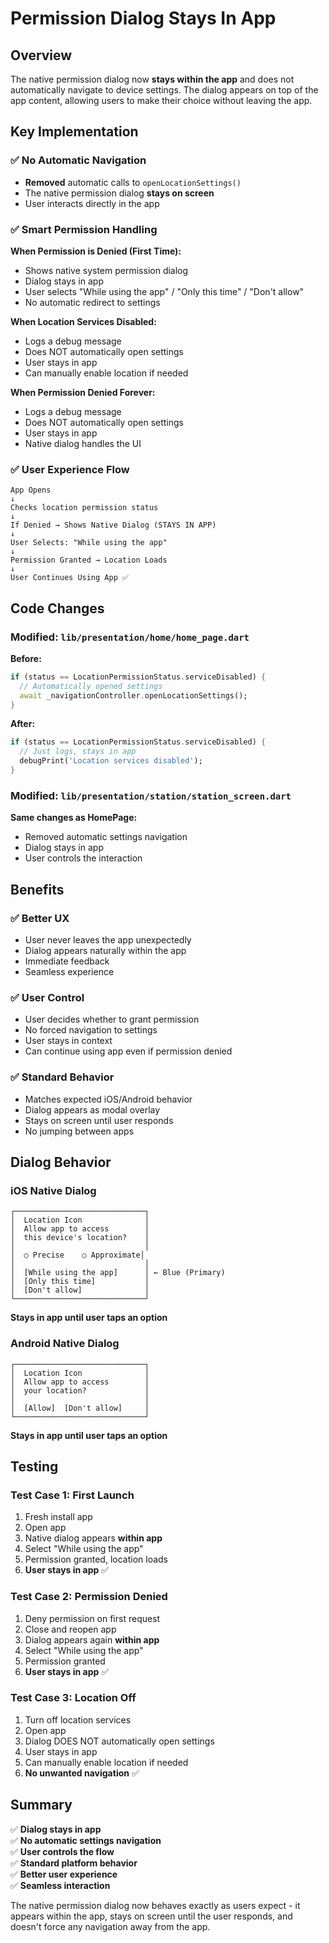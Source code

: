 # Permission Dialog Stays In App

## Overview
The native permission dialog now **stays within the app** and does not automatically navigate to device settings. The dialog appears on top of the app content, allowing users to make their choice without leaving the app.

## Key Implementation

### ✅ No Automatic Navigation
- **Removed** automatic calls to `openLocationSettings()`
- The native permission dialog **stays on screen**
- User interacts directly in the app

### ✅ Smart Permission Handling

**When Permission is Denied (First Time):**
- Shows native system permission dialog
- Dialog stays in app
- User selects "While using the app" / "Only this time" / "Don't allow"
- No automatic redirect to settings

**When Location Services Disabled:**
- Logs a debug message
- Does NOT automatically open settings
- User stays in app
- Can manually enable location if needed

**When Permission Denied Forever:**
- Logs a debug message  
- Does NOT automatically open settings
- User stays in app
- Native dialog handles the UI

### ✅ User Experience Flow

```
App Opens
↓
Checks location permission status
↓
If Denied → Shows Native Dialog (STAYS IN APP)
↓
User Selects: "While using the app"
↓
Permission Granted → Location Loads
↓
User Continues Using App ✅
```

## Code Changes

### Modified: `lib/presentation/home/home_page.dart`

**Before:**
```dart
if (status == LocationPermissionStatus.serviceDisabled) {
  // Automatically opened settings
  await _navigationController.openLocationSettings();
}
```

**After:**
```dart
if (status == LocationPermissionStatus.serviceDisabled) {
  // Just logs, stays in app
  debugPrint('Location services disabled');
}
```

### Modified: `lib/presentation/station/station_screen.dart`

**Same changes as HomePage:**
- Removed automatic settings navigation
- Dialog stays in app
- User controls the interaction

## Benefits

### ✅ Better UX
- User never leaves the app unexpectedly
- Dialog appears naturally within the app
- Immediate feedback
- Seamless experience

### ✅ User Control
- User decides whether to grant permission
- No forced navigation to settings
- User stays in context
- Can continue using app even if permission denied

### ✅ Standard Behavior
- Matches expected iOS/Android behavior
- Dialog appears as modal overlay
- Stays on screen until user responds
- No jumping between apps

## Dialog Behavior

### iOS Native Dialog
```
┌─────────────────────────────┐
│  Location Icon              │
│  Allow app to access        │
│  this device's location?    │
│                             │
│  ○ Precise    ○ Approximate│
│                             │
│  [While using the app]      │ ← Blue (Primary)
│  [Only this time]           │
│  [Don't allow]              │
└─────────────────────────────┘
```
**Stays in app until user taps an option**

### Android Native Dialog
```
┌─────────────────────────────┐
│  Location Icon              │
│  Allow app to access        │
│  your location?             │
│                             │
│  [Allow]  [Don't allow]     │
└─────────────────────────────┘
```
**Stays in app until user taps an option**

## Testing

### Test Case 1: First Launch
1. Fresh install app
2. Open app
3. Native dialog appears **within app**
4. Select "While using the app"
5. Permission granted, location loads
6. **User stays in app** ✅

### Test Case 2: Permission Denied
1. Deny permission on first request
2. Close and reopen app
3. Dialog appears again **within app**
4. Select "While using the app"
5. Permission granted
6. **User stays in app** ✅

### Test Case 3: Location Off
1. Turn off location services
2. Open app
3. Dialog DOES NOT automatically open settings
4. User stays in app
5. Can manually enable location if needed
6. **No unwanted navigation** ✅

## Summary

✅ **Dialog stays in app**  
✅ **No automatic settings navigation**  
✅ **User controls the flow**  
✅ **Standard platform behavior**  
✅ **Better user experience**  
✅ **Seamless interaction**

The native permission dialog now behaves exactly as users expect - it appears within the app, stays on screen until the user responds, and doesn't force any navigation away from the app.


